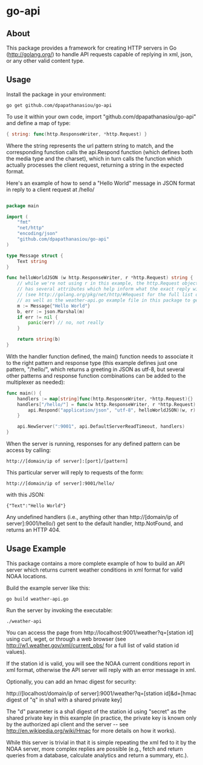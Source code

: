 go-api
======

About
-----

This package provides a framework for creating HTTP servers in Go (http://golang.org/) to handle API requests capable of replying in xml, json, or any other valid content type. 

Usage
-----

Install the package in your environment:

```
go get github.com/dpapathanasiou/go-api
```

To use it within your own code, import "github.com/dpapathanasiou/go-api" and define a map of type:

```go
{ string: func(http.ResponseWriter, *http.Request) }
```

Where the string represents the url pattern string to match, and the corresponding function calls the api.Respond function (which defines both the media type and the charset), which in turn calls the function which actually processes the client request, returning a string in the expected format.

Here's an example of how to send a "Hello World" message in JSON format in reply to a client request at /hello/

```go

package main

import (
    "fmt"
    "net/http"
    "encoding/json"
    "github.com/dpapathanasiou/go-api"
)

type Message struct {
    Text string
}

func helloWorldJSON (w http.ResponseWriter, r *http.Request) string {
    // while we're not using r in this example, the http.Request object
    // has several attributes which help inform what the exact reply will be
    // (see http://golang.org/pkg/net/http/#Request for the full list of attributes,
    // as well as the weather-api.go example file in this package to get an idea of what's possible)
    m := Message{"Hello World"}
    b, err := json.Marshal(m)
    if err != nil { 
        panic(err) // no, not really
    }

    return string(b)
}
```

With the handler function defined, the main() function needs to associate it to the right pattern and response type (this example defines just one pattern, "/hello/", which returns a greeting in JSON as utf-8, but several other patterns and response function combinations can be added to the multiplexer as needed):

```go
func main() {
	handlers := map[string]func(http.ResponseWriter, *http.Request){}
	handlers["/hello/"] = func(w http.ResponseWriter, r *http.Request) {
		api.Respond("application/json", "utf-8", helloWorldJSON)(w, r)
	}

	api.NewServer(":9001", api.DefaultServerReadTimeout, handlers)
}
```

When the server is running, responses for any defined pattern can be access by calling:

```
http://[domain/ip of server]:[port]/[pattern]
```

This particular server will reply to requests of the form:

```
http://[domain/ip of server]:9001/hello/
```

with this JSON:

```
{"Text":"Hello World"}
```

Any undefined handlers (i.e., anything other than http://[domain/ip of server]:9001/hello/) get sent to the default handler, http.NotFound, and returns an HTTP 404.

Usage Example
-------------

This package contains a more complete example of how to build an API server which returns current weather conditions in xml format for valid NOAA locations.

Build the example server like this:

```
go build weather-api.go
```

Run the server by invoking the executable:

```
./weather-api
```

You can access the page from http://localhost:9001/weather?q=[station id] using curl, wget, or through a web browser (see http://w1.weather.gov/xml/current_obs/ for a full list of valid station id values).

If the station id is valid, you will see the NOAA current conditions report in xml format, otherwise the API server will reply with an error message in xml.

Optionally, you can add an hmac digest for security:

http://[localhost/domain/ip of server]:9001/weather?q=[station id]&d=[hmac digest of "q" in sha1 with a shared private key]

The "d" parameter is a sha1 digest of the station id using "secret" as the shared private key in this example (in practice, the private key is known only by the authorized api client and the server -- see http://en.wikipedia.org/wiki/Hmac for more details on how it works).

While this server is trivial in that it is simple repeating the xml fed to it by the NOAA server, more complex replies are possible (e.g., fetch and return queries from a database, calculate analytics and return a summary, etc.).
